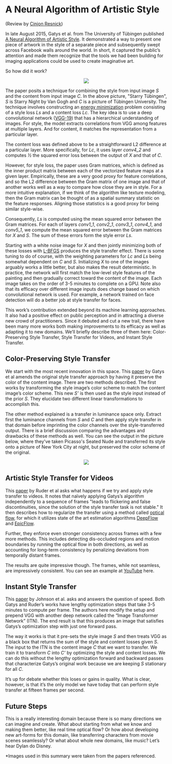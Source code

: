 A Neural Algorithm of Artistic Style
=====================================================
(Review by [Cinjon Resnick](https://github.com/cinjon))

   In late August 2015, Gatys et al. from The University of Tübingen published [A Neural Algorithm of Artistic Style](http://arxiv.org/pdf/1508.06576v2.pdf). It demonstrated a way to present one piece of artwork in the style of a separate piece and subsequently swept across Facebook walls around the world. In short, it captured the public’s attention and made them recognize that the tools we had been building for imaging applications could be used to create imaginative art.

   So how did it work?

<p align="center">
  <img src="assets/tubingen-starry-night.jpg">
</p>

   The paper posits a technique for combining the style from input image *S* and the content from input image *C*. In the above picture, "Starry Tübingen", *S* is Starry Night by Van Gogh and *C* is a picture of Tübingen University. The technique involves constructing an [energy minimization](https://en.wikipedia.org/wiki/Mathematical_optimization#Optimization_problems) problem consisting of a style loss *Ls* and a content loss *Lc*. The key idea is to use a deep convolutional network ([VGG-19](http://www.robots.ox.ac.uk/~vgg/research/very_deep/)) that has a hierarchical understanding of images. For style, the model extracts correlations from VGG among features at multiple layers. And for content, it matches the representation from a particular layer.

   The content loss was defined above to be a straightforward L2 difference at a particular layer. More specifically, for *Lc*, it uses layer *conv4_2* and computes *½* the squared error loss between the output of *X* and that of *C*. 

   However, for style loss, the paper uses Gram matrices, which is defined as the inner product matrix between each of the vectorized feature maps at a given layer. Empirically, these are a very good proxy for feature correlations, and so the L2 difference between the Gram matrix of one image and that of another works well as a way to compare how close they are in style. For a more intuitive explanation, if we think of the algorithm like texture modeling, then the Gram matrix can be thought of as a spatial summary statistic on the feature responses. Aligning those statistics is a good proxy for being similar style-wise. 

   Consequently, *Ls* is computed using the mean squared error between the Gram matrices. For each of layers *conv1_1*, *conv2_1*, *conv3_1*, *conv4_1*, and *conv5_1*, we compute the mean squared error between the Gram matrices for *X* and *S*. The sum of these errors form the style error *Ls*.

   Starting with a white noise image for *X* and then jointly minimizing both of these losses with [L-BFGS](https://en.wikipedia.org/wiki/Limited-memory_BFGS) produces the style transfer effect. There is some tuning to do of course, with the weighting parameters for *Lc* and *Ls* being somewhat dependent on *C* and *S*. Initializing *X* to one of the images arguably works a little better, but also makes the result deterministic. In practice, the network will first match the low-level style features of the painting and then gradually correct toward the content of the image. Each image takes on the order of 3-5 minutes to complete on a GPU. Note also that its efficacy over different image inputs does change based on which convolutional network is used. For example, a network trained on face detection will do a better job at style transfer for faces.

   This work’s contribution extended beyond its machine learning approaches. It also had a positive effect on public perception and in attracting a diverse new crowd of practitioners. Since it debuted and cut a new trail, there have been many more works both making improvements to its efficacy as well as adapting it to new domains. We’ll briefly describe three of them here: Color-Preserving Style Transfer, Style Transfer for Videos, and Instant Style Transfer.

Color-Preserving Style Transfer
------------

   We start with the most recent innovation in this space. This [paper](https://arxiv.org/pdf/1606.05897.pdf) by Gatys et al amends the original style transfer approach by having it preserve the color of the content image. There are two methods described. The first works by transforming the style image’s color scheme to match the content image’s color scheme. This new *S’* is then used as the style input instead of the prior *S*. They elucidate two different linear transformations to accomplish this.

   The other method explained is a transfer in luminance space only. Extract first the luminance channels from *S* and *C* and then apply style transfer in that domain before imprinting the color channels over the style-transferred output. There is a brief discussion comparing the advantages and drawbacks of these methods as well. You can see the output in the picture below, where they've taken Picasso's Seated Nude and transferred its style onto a picture of New York City at night, but preserved the color scheme of the original.

<p align="center">
  <img src="assets/color-preserving-ny.jpg">
</p>

Artistic Style Transfer for Videos
------------

   This [paper](https://arxiv.org/abs/1604.08610) by Ruder et al asks what happens if we try and apply style transfer to videos. It notes that naïvely applying Gatys’s algorithm independently to a sequence of frames "leads to flickering and false discontinuities, since the solution of the style transfer task is not stable." It then describes how to regularize the transfer using a method called [optical flow](tps://en.wikipedia.org/wiki/Optical_flow), for which it utilizes state of the art estimation algorithms [DeepFlow](http://lear.inrialpes.fr/src/deepflow/) and [EpicFlow](http://arxiv.org/abs/1501.02565).

   Further, they enforce even stronger consistency across frames with a few more methods. This includes detecting dis-occluded regions and motion boundaries by running the optical flow in both directions, as well as accounting for long-term consistency by penalizing deviations from temporally distant frames.

   The results are quite impressive though. The frames, while not seamless, are impressively consistent. You can see an example at [YouTube](https://www.youtube.com/watch?v=Khuj4ASldmU) here.

Instant Style Transfer
------------

   This [paper](https://arxiv.org/abs/1603.08155) by Johnson et al. asks and answers the question of speed. Both Gatys and Ruder’s works have lengthy optimization steps that take 3-5 minutes to compute per frame. The authors here modify the setup and prepend VGG with another deep network called the “Image Transformer Network” (ITN). The end result is that this produces an image that satisfies Gatys’s optimization step with just one forward pass.

   The way it works is that it pre-sets the style image *S* and then treats VGG as a black box that returns the sum of the style and content losses given *S*. The input to the ITN is the content image *C* that we want to transfer. We train it to transform *C* into *C’* by optimizing the style and content losses. We can do this without the lengthy optimization forward and backward passes that characterize Gatys’s original work because we are keeping *S* stationary for all *C*.

   It’s up for debate whether this loses or gains in quality. What is clear, however, is that it’s the only model we have today that can perform style transfer at fifteen frames per second.

Future Steps
------------

   This is a really interesting domain because there is so many directions we can imagine and create. What about starting from what we know and making them better, like real time optical flow? Or how about developing new art-forms for this domain, like transferring characters from movie scenes seamlessly? Or what about whole new domains, like music? Let’s hear Dylan do Disney.

*Images used in this summary were taken from the papers referenced.